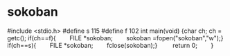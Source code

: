 # sokoban
#include <stdio.h>
#define s 115
#define f 102
int main(void)
{char ch;
ch = getc();
if(ch==f){        
FILE *sokoban;        
sokoban =fopen("sokoban","w");}
if(ch==s){        
FILE *sokoban;        
fclose(sokoban);}
        return 0;        
        }
